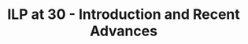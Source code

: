 ---
layout: page
title: ILP at 30 - Introduction and Recent Advances
description: 
img: 
redirect: https://aaai.org/Conferences/AAAI-23/aaai23tutorials/
importance: 3
category: tutorial
---